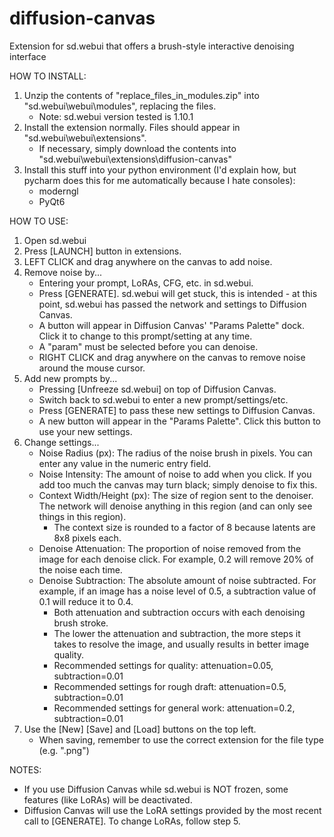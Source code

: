 # diffusion-canvas
Extension for sd.webui that offers a brush-style interactive denoising interface

HOW TO INSTALL:

1. Unzip the contents of "replace_files_in_modules.zip" into "sd.webui\webui\modules", replacing the files.
   - Note: sd.webui version tested is 1.10.1
2. Install the extension normally. Files should appear in "sd.webui\webui\extensions".
   - If necessary, simply download the contents into "sd.webui\webui\extensions\diffusion-canvas"
3. Install this stuff into your python environment (I'd explain how, but pycharm does this for me automatically because I hate consoles):
   - moderngl
   - PyQt6

HOW TO USE:

1. Open sd.webui
2. Press [LAUNCH] button in extensions.
3. LEFT CLICK and drag anywhere on the canvas to add noise.
4. Remove noise by...
   - Entering your prompt, LoRAs, CFG, etc. in sd.webui.
   - Press [GENERATE]. sd.webui will get stuck, this is intended - at this point, sd.webui has passed the network and settings to Diffusion Canvas.
   - A button will appear in Diffusion Canvas' "Params Palette" dock. Click it to change to this prompt/setting at any time.
   - A "param" must be selected before you can denoise.
   - RIGHT CLICK and drag anywhere on the canvas to remove noise around the mouse cursor.
5. Add new prompts by...
   - Pressing [Unfreeze sd.webui] on top of Diffusion Canvas.
   - Switch back to sd.webui to enter a new prompt/settings/etc.
   - Press [GENERATE] to pass these new settings to Diffusion Canvas.
   - A new button will appear in the "Params Palette". Click this button to use your new settings.
6. Change settings...
   - Noise Radius (px): The radius of the noise brush in pixels. You can enter any value in the numeric entry field.
   - Noise Intensity: The amount of noise to add when you click. If you add too much the canvas may turn black; simply denoise to fix this.
   - Context Width/Height (px): The size of region sent to the denoiser. The network will denoise anything in this region (and can only see things in this region).
     - The context size is rounded to a factor of 8 because latents are 8x8 pixels each.
   - Denoise Attenuation: The proportion of noise removed from the image for each denoise click. For example, 0.2 will remove 20% of the noise each time.
   - Denoise Subtraction: The absolute amount of noise subtracted. For example, if an image has a noise level of 0.5, a subtraction value of 0.1 will reduce it to 0.4.
     - Both attenuation and subtraction occurs with each denoising brush stroke.
     - The lower the attenuation and subtraction, the more steps it takes to resolve the image, and usually results in better image quality.
     - Recommended settings for quality: attenuation=0.05, subtraction=0.01
     - Recommended settings for rough draft: attenuation=0.5, subtraction=0.01
     - Recommended settings for general work: attenuation=0.2, subtraction=0.01
7. Use the [New] [Save] and [Load] buttons on the top left.
   - When saving, remember to use the correct extension for the file type (e.g. ".png")

NOTES: 
- If you use Diffusion Canvas while sd.webui is NOT frozen, some features (like LoRAs) will be deactivated.
- Diffusion Canvas will use the LoRA settings provided by the most recent call to [GENERATE]. To change LoRAs, follow step 5.
